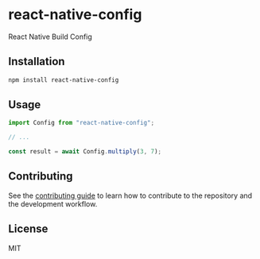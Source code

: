 # react-native-config

React Native Build Config

## Installation

```sh
npm install react-native-config
```

## Usage

```js
import Config from "react-native-config";

// ...

const result = await Config.multiply(3, 7);
```

## Contributing

See the [contributing guide](CONTRIBUTING.md) to learn how to contribute to the repository and the development workflow.

## License

MIT
